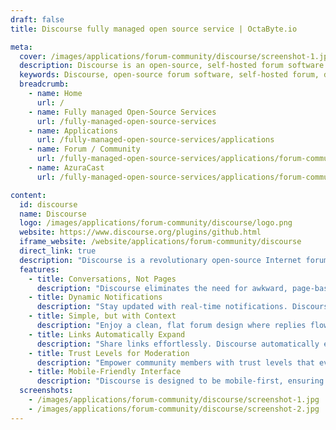 ```yaml
---
draft: false
title: Discourse fully managed open source service | OctaByte.io

meta:
  cover: /images/applications/forum-community/discourse/screenshot-1.jpg
  description: Discourse is an open-source, self-hosted forum software that redefines community interaction with dynamic notifications, continuous scrolling, and rich media features for modern discussions.
  keywords: Discourse, open-source forum software, self-hosted forum, discussion platform, community software, online forum, internet forum, mailing list software, dynamic notifications, modern forum software
  breadcrumb:
    - name: Home
      url: /
    - name: Fully managed Open-Source Services
      url: /fully-managed-open-source-services
    - name: Applications
      url: /fully-managed-open-source-services/applications
    - name: Forum / Community
      url: /fully-managed-open-source-services/applications/forum-community
    - name: AzuraCast
      url: /fully-managed-open-source-services/applications/forum-community/discourse

content:
  id: discourse
  name: Discourse
  logo: /images/applications/forum-community/discourse/logo.png
  website: https://www.discourse.org/plugins/github.html
  iframe_website: /website/applications/forum-community/discourse
  direct_link: true
  description: "Discourse is a revolutionary open-source Internet forum and mailing-list management software designed to reimagine online discussions. As the world becomes increasingly mobile with smartphones, tablets, and social media platforms like Facebook and Twitter, Discourse offers a dynamic solution for community engagement. Whether used as a traditional mailing list, a discussion forum, or a long-form chatroom, Discourse enhances user interaction with features designed for the modern internet experience. This self-hosted platform allows communities to communicate seamlessly, facilitating continuous conversations with just-in-time loading, dynamic notifications, and intuitive design. Discourse stands out as a flexible and powerful tool to foster engaging discussions for both small groups and large online communities."
  features:
    - title: Conversations, Not Pages
      description: "Discourse eliminates the need for awkward, page-based navigation by offering just-in-time loading. Continue reading without interruption as the conversation flows seamlessly in an endless stream."
    - title: Dynamic Notifications
      description: "Stay updated with real-time notifications. Discourse alerts you when someone quotes your post, mentions your username, or replies to your thread. If you're offline, you'll receive email updates to keep you informed."
    - title: Simple, but with Context
      description: "Enjoy a clean, flat forum design where replies flow naturally down the page. Expand context for posts and quotes to view the full conversation without losing track of the ongoing discussion."
    - title: Links Automatically Expand
      description: "Share links effortlessly. Discourse automatically expands links from popular websites such as Wikipedia, YouTube, GitHub, and Twitter to provide additional context and information, enhancing user experience"
    - title: Trust Levels for Moderation
      description: "Empower community members with trust levels that evolve based on participation and contributions. This system ensures that your forum stays organized and trustworthy, with automatic moderation based on user engagement."
    - title: Mobile-Friendly Interface
      description: "Discourse is designed to be mobile-first, ensuring a smooth user experience on smartphones and tablets. Participate in discussions from anywhere, at any time, with a responsive layout that adapts to various screen sizes."
  screenshots:
    - /images/applications/forum-community/discourse/screenshot-1.jpg
    - /images/applications/forum-community/discourse/screenshot-2.jpg
---
```

